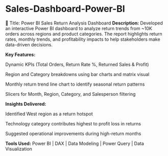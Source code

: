 # Sales-Dashboard-Power-BI
📌 Title: Power BI Sales Return Analysis Dashboard
**Description:**
Developed an interactive Power BI dashboard to analyze return trends from ~10K orders across regions and product categories. The report highlights return rates, monthly trends, and profitability impacts to help stakeholders make data-driven decisions.

**Key Features:**

Dynamic KPIs (Total Orders, Return Rate %, Returned Sales & Profit)

Region and Category breakdowns using bar charts and matrix visual

Monthly return trend line chart to identify seasonal return patterns

Slicers for Month, Region, Category, and Salesperson filtering

**Insights Delivered:**

Identified West region as a return hotspot

Technology category contributes highest to profit loss in returns

Suggested operational improvements during high-return months

**Tools Used:**
Power BI | DAX | Data Modeling | Power Query | Data Visualization
